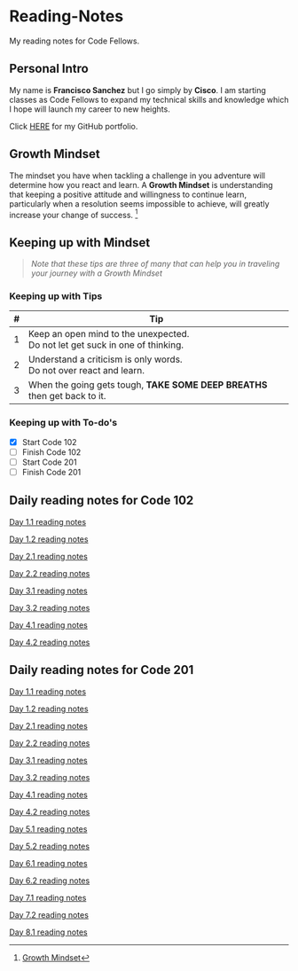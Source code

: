# Reading-Notes

My reading notes for Code Fellows.

## Personal Intro

My name is **Francisco Sanchez** but I go simply by **Cisco**. I am starting classes as Code Fellows to expand my technical skills and knowledge which I hope will launch my career to new heights.

Click [HERE](https://github.com/c0d3cisco/) for my GitHub portfolio.

## Growth Mindset

The mindset you have when tackling a challenge in you adventure will determine how you react and learn. A **Growth Mindset** is understanding that keeping a positive attitude and willingness to continue learn, particularly when a resolution seems impossible to achieve, will greatly increase your change of success. [^1]

## Keeping up with Mindset

> *Note that these tips are three of many that can help you in traveling your journey with a Growth Mindset*  

### Keeping up with Tips

| # | Tip |
| ------ | ------ |
| 1 | Keep an open mind to the unexpected. <br> Do not let get suck in one of thinking. |
| 2 | Understand a criticism is only words. <br> Do not over react and learn. |
| 3 | When the going gets tough, **TAKE SOME DEEP BREATHS** then get back to it. |

### Keeping up with To-do's

+ [x] Start Code 102
+ [ ] Finish Code 102
+ [ ] Start Code 201
+ [ ] Finish Code 201

[^1]: [Growth Mindset](https://www.atlassian.com/blog/inside-atlassian/growth-mindset)

## Daily reading notes for **Code 102**

[Day 1.1 reading notes](/code-102/code102_day1.md)

[Day 1.2 reading notes](/code-102/coder-computer.md)

[Day 2.1 reading notes](/code-102/reading-3.md)

[Day 2.2 reading notes](/code-102/reading-4.md)

[Day 3.1 reading notes](/code-102/reading-5.md)

[Day 3.2 reading notes](/code-102/reading-6.md)

[Day 4.1 reading notes](/code-102/reading-7.md)

[Day 4.2 reading notes](/code-102/reading-8.md)

## Daily reading notes for **Code 201**

[Day 1.1 reading notes](/code-201/reading-1.md)

[Day 1.2 reading notes](/code-201/reading-2.md)

[Day 2.1 reading notes](/code-201/reading-3.md)

[Day 2.2 reading notes](/code-201/reading-4.md)

[Day 3.1 reading notes](/code-201reading-5.md)

[Day 3.2 reading notes](/code-201/reading-6.md)

[Day 4.1 reading notes](/code-201/reading-7.md)

[Day 4.2 reading notes](/code-201/reading-8.md)

[Day 5.1 reading notes](/code-201/reading-9.md)

[Day 5.2 reading notes](/code-201/reading-10.md)

[Day 6.1 reading notes](/code-201/reading-11.md)

[Day 6.2 reading notes](/code-201/reading-12.md)

[Day 7.1 reading notes](/code-201/reading-13.md)

[Day 7.2 reading notes](/code-201/reading-14.md)

[Day 8.1 reading notes](/code-201/reading-15.md)
